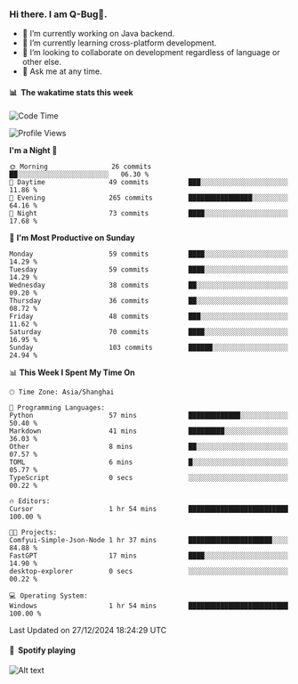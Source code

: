 ### Hi there. I am Q-Bug🐞.

- 🔭 I’m currently working on Java backend.
- 🌱 I’m currently learning cross-platform development.
- 👯 I’m looking to collaborate on development regardless of language or other else.
- 💬 Ask me at any time.

#### 📊 &nbsp;**The wakatime stats this week**  
<!--START_SECTION:waka-->
![Code Time](http://img.shields.io/badge/Code%20Time-195%20hrs%203%20mins-blue)

![Profile Views](http://img.shields.io/badge/Profile%20Views-0-blue)

**I'm a Night 🦉** 

```text
🌞 Morning                26 commits          ██░░░░░░░░░░░░░░░░░░░░░░░   06.30 % 
🌆 Daytime                49 commits          ███░░░░░░░░░░░░░░░░░░░░░░   11.86 % 
🌃 Evening                265 commits         ████████████████░░░░░░░░░   64.16 % 
🌙 Night                  73 commits          ████░░░░░░░░░░░░░░░░░░░░░   17.68 % 
```
📅 **I'm Most Productive on Sunday** 

```text
Monday                   59 commits          ████░░░░░░░░░░░░░░░░░░░░░   14.29 % 
Tuesday                  59 commits          ████░░░░░░░░░░░░░░░░░░░░░   14.29 % 
Wednesday                38 commits          ██░░░░░░░░░░░░░░░░░░░░░░░   09.20 % 
Thursday                 36 commits          ██░░░░░░░░░░░░░░░░░░░░░░░   08.72 % 
Friday                   48 commits          ███░░░░░░░░░░░░░░░░░░░░░░   11.62 % 
Saturday                 70 commits          ████░░░░░░░░░░░░░░░░░░░░░   16.95 % 
Sunday                   103 commits         ██████░░░░░░░░░░░░░░░░░░░   24.94 % 
```


📊 **This Week I Spent My Time On** 

```text
🕑︎ Time Zone: Asia/Shanghai

💬 Programming Languages: 
Python                   57 mins             █████████████░░░░░░░░░░░░   50.40 % 
Markdown                 41 mins             █████████░░░░░░░░░░░░░░░░   36.03 % 
Other                    8 mins              ██░░░░░░░░░░░░░░░░░░░░░░░   07.57 % 
TOML                     6 mins              █░░░░░░░░░░░░░░░░░░░░░░░░   05.77 % 
TypeScript               0 secs              ░░░░░░░░░░░░░░░░░░░░░░░░░   00.22 % 

🔥 Editors: 
Cursor                   1 hr 54 mins        █████████████████████████   100.00 % 

🐱‍💻 Projects: 
Comfyui-Simple-Json-Node 1 hr 37 mins        █████████████████████░░░░   84.88 % 
FastGPT                  17 mins             ████░░░░░░░░░░░░░░░░░░░░░   14.90 % 
desktop-explorer         0 secs              ░░░░░░░░░░░░░░░░░░░░░░░░░   00.22 % 

💻 Operating System: 
Windows                  1 hr 54 mins        █████████████████████████   100.00 % 
```


 Last Updated on 27/12/2024 18:24:29 UTC
<!--END_SECTION:waka-->

#### 🎵 &nbsp;**Spotify playing**  
![Alt text](https://spotify-recently-played-readme.vercel.app/api?user=e5y1o4x7kdt9kf2blu4wvmb4s&unique={true|1|on|yes})
